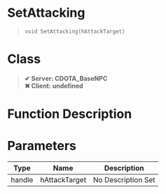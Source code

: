 # SetAttacking
> `void SetAttacking(hAttackTarget)`
# Class
> __✔ Server: CDOTA_BaseNPC__  
> __✖ Client: undefined__  
# Function Description

# Parameters
Type|Name|Description
--|--|--
handle|hAttackTarget|No Description Set
